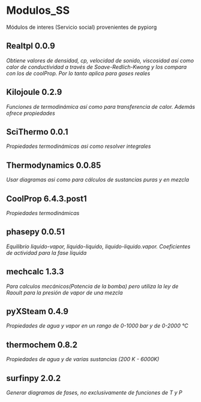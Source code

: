 # Modulos_SS
Módulos de interes (Servicio social) provenientes de pypiorg

## Realtpl 0.0.9
*Obtiene valores de densidad, cp, velocidad de sonido, viscosidad así como calor de conductividad a través de Soave-Redlich-Kwong y los compara con los de coolProp. Por lo tanto aplica para gases reales*

## Kilojoule 0.2.9
*Funciones de termodinámica así como para transferencia de calor. Además ofrece propiedades*

## SciThermo 0.0.1
*Propiedades termodinámicas asi como resolver integrales*

## Thermodynamics 0.0.85
*Usar diagramas asi como para cálculos de sustancias puras y en mezcla*

## CoolProp 6.4.3.post1
*Propiedades termodinámicas*

## phasepy 0.0.51
*Equilibrio liquido-vapor, liquido-liquido, liquido-liquido.vapor. Coeficientes de actividad para la fase liquida* 

## mechcalc 1.3.3
*Para calculos mecánicos(Potencia de la bomba) pero utiliza la ley de Raoult para la presión de vapor de una mezcla*

## pyXSteam 0.4.9
*Propiedades de agua y vapor en un rango de 0-1000 bar y de 0-2000 °C*

## thermochem 0.8.2
*Propiedades de agua y de varias sustancias (200 K - 6000K)*

## surfinpy 2.0.2
*Generar diagramas de fases, no exclusivamente de funciones de T y P*

